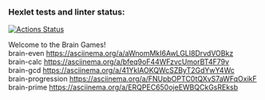 ### Hexlet tests and linter status:
[![Actions Status](https://github.com/zitaker/python-project-49/workflows/hexlet-check/badge.svg)](https://github.com/zitaker/python-project-49/actions)

Welcome to the Brain Games!  
brain-even https://asciinema.org/a/aWnomMkI6AwLGLI8DrvdVOBkz    
brain-calc https://asciinema.org/a/bfeq9oF44WFzvcUmorBT4F79v  
brain-gcd https://asciinema.org/a/41YklAOKQWcSZByT2GdYwY4Wc  
brain-progression https://asciinema.org/a/FNUpbOPTC0tQXvS7aWFqOxikF  
brain-prime https://asciinema.org/a/ERQPEC650ojeEWBQCkGsREksb  

